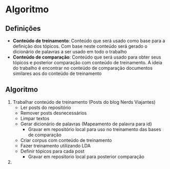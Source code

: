 # Algoritmo

## Definições

- **Conteúdo de treinamento**: Conteúdo que será usado como base para a definição dos tópicos. Com base neste conteúdo será gerado o dicionário de palavras a ser usado em todo o trabalho
- **Conteúdo de comparação**: Conteúdo que será usado para obter seus tópicos e posterior comparação com conteúdo de treinamento. A ideia do trabalho é encontrar no conteúdo de comparação documentos similares aos do conteúdo de treinamento

## Algoritmo

1. Trabalhar conteúdo de treinamento (Posts do blog Nerds Viajantes)
    * Ler posts do repositório
    * Remover posts desnecessários
    * Limpar textos
    * Gerar dicionário de palavras (Mapeamento de palavra para id)
        * Gravar em repositório local para uso no treinamento das bases de comparação
    * Criar corpus com conteúdo de treinamento
    * Fazer treinamento utilizando LDA
    * Definir tópicos para cada post
        * Gravar em repositorio local para posterior comparação
2. 
